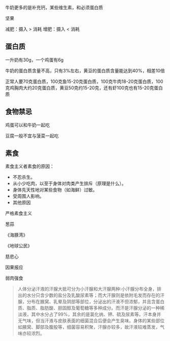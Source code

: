 
牛奶更多的是补充钙，某些维生素，和必须蛋白质

坚果

减肥：摄入 > 消耗
增肥：摄入 < 消耗

## 蛋白质

一升奶有30g，一个鸡蛋有6g

牛奶的蛋白质含量不高，只有3%左右，黄豆的蛋白质含量能达到40%，相差10倍

正常人要70克蛋白质，100克鱼15-20克蛋白质，100克牛肉18-20克蛋白质，100克鸡胸肉大约20克蛋白质，黄豆50克约15-20克，还有虾100克也有15-20克蛋白质

## 食物禁忌

鸡蛋可以和牛奶一起吃

豆腐一般不宜与菠菜一起吃

## 素食

素食主义者素食的原因：

* 不忍杀生。
* 从小少吃肉，以至于身体对肉类产生排斥（原理是什么）。
* 身体先天性地对某些食物（如海鲜）过敏。
* 受周围人影响。
* 其他原因

严格素食主义

葱蒜

《海豚湾》

《地球公民》

慈悲心

因果报应

弱肉强食

> 人体分泌汗液的汗腺大抵可分为小汗腺和大汗腺两种∶小汗腺分布全身，排出的水分只含少数的盐分及乳酸尿素等；而大汗腺则是依附毛发而存在的汗腺，分布在腋窝、乳晕及阴部等部位，分泌出的汗液不但浓郁，并且含蛋白质、脂质、脂肪酸、胆固醇及葡萄糖等多种成分。而汗是汗腺分泌的一种稀淡液，其中水分占了99%，其余的是氯化纳、钾、硫及尿素等。汗本身并无气味，但当汗液与皮肤表面的细菌混合后便会产生臭味。身体的某些部位如腋窝、脚部及腹股等，细菌容易积聚，汗腺亦较多，故汗液较难蒸发，气味亦较浓烈。

